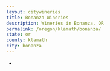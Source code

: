```yaml
---
layout: citywineries
title: Bonanza Wineries
description: Wineries in Bonanza, OR
permalink: /oregon/klamath/bonanza/
state: or
county: klamath
city: bonanza
---
```

-
